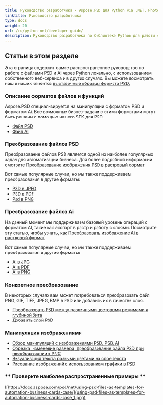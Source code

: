 ```yaml
---
title: Руководство разработчика - Aspose.PSD для Python via .NET. Photoshop File и Illustrator File API манипуляции
linktitle: Руководство разработчика
type: docs
weight: 20
url: /ru/python-net/developer-guide/
description: Руководство разработчика по библиотеке Python для работы с файлами PSD Photoshop объясняет, как использовать Python для работы с файлами PSD и Ai локально, через собственный веб-сервис или в других случаях.
---
```


## **Статьи в этом разделе**
Эта страница содержит самое распространенное руководство по работе с файлами PSD и Ai через Python локально, с использованием собственного веб-сервиса и в других случаях. Вы можете посмотреть наш и наших клиентов [выставочные образцы формата PSD.](/psd/ru/python-net/showcases/)

### **Описание форматов файлов и функций**
Aspose.PSD специализируется на манипуляции с форматом PSD и форматом Ai. Все возможные бизнес-задачи с этими форматами могут быть решены с помощью нашего SDK для PSD.

- [Файл PSD](/psd/ru/net/psd-file/)
- [Файл AI](/psd/ru/net/ai-adobe-illustrator-format/)

### **Преобразование файлов PSD**
Преобразование файлов PSD является одной из наиболее популярных задач для автоматизации бизнеса. Для более подробной информации смотрите [Преобразование изображения PSD в растровый формат](/psd/ru/python-net/converting-psd-image-to-raster-format/)

Вот самые популярные случаи, но мы также поддерживаем преобразования в другие форматы:

- [PSD в JPEG](/psd/ru/python-net/convert/psd-to-jpg/)
- [PSD в PDF](/psd/ru/python-net/convert/psd-to-pdf/)
- [Psd в PNG](/psd/ru/python-net/convert/psd-to-png/)

### **Преобразование файлов Ai**
На данный момент мы поддерживаем базовый уровень операций с форматом AI, такие как экспорт в растр и работу с слоями. Посмотрите эту статью, чтобы узнать, как [Преобразовать изображение Ai в растровый формат](/psd/ru/python-net/ai-file-manipulation/)

Вот самые популярные случаи, но мы также поддерживаем преобразования в другие форматы:

- [AI в JPG](/psd/ru/python-net/convert/ai-to-jpg/)
- [AI в PDF](/psd/ru/python-net/convert/ai-to-pdf/)
- [AI в PNG](/psd/ru/python-net/convert/ai-to-png/)

### **Конкретное преобразование**
В некоторых случаях вам может потребоваться преобразовать файл PNG, GIF, TIFF, JPEG, BMP в PSD или добавить их в качестве слоя.

- [Преобразовать PSD между различными цветовыми режимами и глубиной бита](/psd/ru/python-net/bit-depth-color-mode-convert/)
- [Добавить слой PSD](/psd/ru/python-net/add-layer-from-file-for-editing/)

### **Манипуляция изображениями**
- [Обзор манипуляций с изображениями PSD, PSB, AI](/psd/ru/python-net/update-psd-psb-files-with-python/)
- [Обрезка, изменение размера, преобразование файла PSD при преобразовании в PNG](/psd/ru/python-net/psd-layer-manipulation/)
- [Визуализация текста разными цветами на слое текста](/psd/ru/python-net/working-with-drawing-images/)
- [Рисование изображений с использованием графики в PSD](/psd/ru/python-net/graphics-api/) 

### ** Проверьте наиболее распространенные примеры **

![https://docs.aspose.com/psd/net/using-psd-files-as-templates-for-automation-business-cards-case/](using-psd-files-as-templates-for-automation-business-cards-case_1.png)
